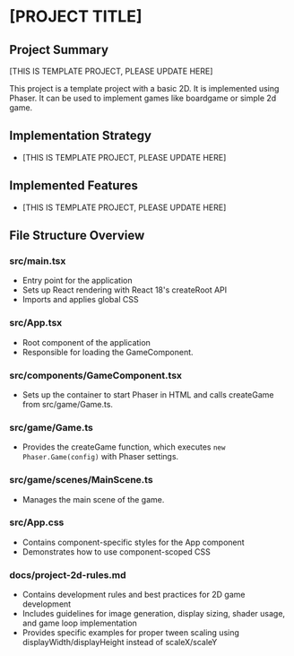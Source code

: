 # [PROJECT TITLE]

## Project Summary

[THIS IS TEMPLATE PROJECT, PLEASE UPDATE HERE]

This project is a template project with a basic 2D. It is implemented using Phaser. It can be used to implement games like boardgame or simple 2d game.

## Implementation Strategy

- [THIS IS TEMPLATE PROJECT, PLEASE UPDATE HERE]

## Implemented Features

- [THIS IS TEMPLATE PROJECT, PLEASE UPDATE HERE]

## File Structure Overview

### src/main.tsx

- Entry point for the application
- Sets up React rendering with React 18's createRoot API
- Imports and applies global CSS

### src/App.tsx

- Root component of the application
- Responsible for loading the GameComponent.

### src/components/GameComponent.tsx

- Sets up the container to start Phaser in HTML and calls createGame from src/game/Game.ts.

### src/game/Game.ts

- Provides the createGame function, which executes `new Phaser.Game(config)` with Phaser settings.

### src/game/scenes/MainScene.ts

- Manages the main scene of the game.

### src/App.css

- Contains component-specific styles for the App component
- Demonstrates how to use component-scoped CSS

### docs/project-2d-rules.md

- Contains development rules and best practices for 2D game development
- Includes guidelines for image generation, display sizing, shader usage, and game loop implementation
- Provides specific examples for proper tween scaling using displayWidth/displayHeight instead of scaleX/scaleY